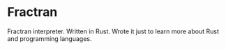 # Fractran 

Fractran interpreter. Written in Rust. 
Wrote it just to learn more about Rust and programming languages.